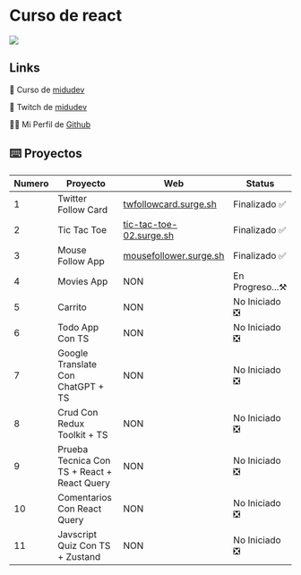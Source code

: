 # Curso de react

<img src="https://www.patterns.dev/img/reactjs/react-logo@3x.svg" widht=400 align="center" />

## Links
🔗 Curso de <a href="https://github.com/midudev/aprendiendo-react">midudev</a>

🎥 Twitch de <a href="https://www.twitch.tv/midudev">midudev</a>

🧑‍💻 Mi Perfil de <a href="https://github.com/Pedro950728">Github</a> 

## ⌨️ Proyectos

| Numero | Proyecto | Web | Status
| --- | --- | --- | --- |
| 1 | Twitter Follow Card | <a href="twfollowcard.surge.sh">twfollowcard.surge.sh</a> | Finalizado ✅ |
| 2 | Tic Tac Toe | <a href="tic-tac-toe-02.surge.sh">tic-tac-toe-02.surge.sh</a> | Finalizado ✅ |
| 3 | Mouse Follow App | <a href="mousefollower.surge.sh">mousefollower.surge.sh</a> | Finalizado ✅ |
| 4 | Movies App | NON | En Progreso...⚒️ | 
| 5 | Carrito | NON | No Iniciado ❎ |
| 6 | Todo App Con TS | NON | No Iniciado ❎ |
| 7 | Google Translate Con ChatGPT + TS | NON | No Iniciado ❎ |
| 8 | Crud Con Redux Toolkit + TS | NON | No Iniciado ❎ |
| 9 | Prueba Tecnica Con TS + React + React Query | NON | No Iniciado ❎ |
| 10 | Comentarios Con React Query | NON | No Iniciado ❎ |
| 11 | Javscript Quiz Con TS + Zustand | NON | No Iniciado ❎ |
